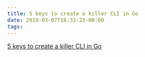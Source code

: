 ```yaml
---
title: 5 keys to create a killer CLI in Go
date: 2019-03-07T16:33:23-00:00
tags:
---
```


[5 keys to create a killer CLI in Go](https://blog.alexellis.io/5-keys-to-a-killer-go-cli/)
